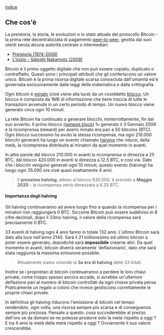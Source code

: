 [indice](README.md)
## Che cos'è
La preistoria, la storia, le evoluzioni e lo stato attuale del protocollo Bitcoin - la prima rete decentralizzata di pagamento [peer-to-peer](glossario.md#p2p), gestita dai suoi utenti senza alcuna autorità centrale o intermediari.

* [Preistoria (1974-2008)](preistoria.md "Cronologia di eventi storici prima che bitcoin fosse rilasciato al pubblico.")
* [L'inizio - Satoshi Nakamoto (2009)](sn.md "Lo pseudonimo dietro l'invenzione della criptovaluta Bitcoin.")

Bitcoin è il primo oggetto digitale che non può essere copiato, duplicato o contraffatto. Questi sono  i principali attributi che gli conferiscono un valore unico. Bitcoin è la prima risorsa digitale scarsa conosciuta dall'umanità ed è governata esclusivamente dalle leggi della matematica e dalla crittografia.

Ogni bitcoin è [minato](glossario.md#minare) (cioè viene alla luce) da un cosiddetto [blocco](glossario.md#blocco). Un blocco è composta da 1MB di informazione che tiene traccia di tutte le transazioni avvenute in un certo periodo di tempo. Un nuovo blocco viene generato circa ogni 10 minuti.

La rete Bitcoin ha continuato a generare blocchi, ininterrottamente, fin dal suo avvento. Il primo blocco ([genesis block](glossario.md#genesisblock)) fu generato il 3 Gennaio 2009 e la ricomprensa (reward) per averlo minato era pari a 50 bitcoins (BTC). Ogni blocco successivo ha avuto la stessa ricompensa, ma ogni 210.000 blocchi generarti ha luogo un evento chiamato [halving](glossario.md#halving) che riduce, della metà, la ricomprensa distribuita ai minatori da quel momento in avanti.

In altre parole dal blocco 210.000 in avanti la ricomprensa si dimezza a 25 BTC, dal blocco 420.000 in avanti si dimezza a 12.5 BTC, e così via. Dato che i blocchi vengono generati ogni 10 minuti, questo evento (halving) ha luogo ogni 35.000 ore cioè quasi esattamente 4 anni.

>Il __prossimo halving__, atteso al blocco 630.000, è previsto a __Maggio 2020__ - la ricompensa verrà dimezzata a 6.25 BTC. 

#### Importanza degli halving
Gli halving continueranno ad avere luogo fino a quando la ricompensa per i minatori non raggiungerà 0 BTC. Siccome Bitcoin può essere suddiviso in 8 cifre decimali, dopo il 33mo halving, il valore della ricompensa sarà precisamente 0 BTC.

33 eventi di halving ogni 4 anni fanno in totale 132 anni. L'ultimo Bitcoin sarà dato alla luce nell'anno 2140. Sarà il 21 millionesimo ed ultimo bitcoin a poter essere generato, dopodichè sarà __impossibile__ crearne altri. Da quel momento in avanti, bitcoin diverrà veramente 'deflazionario', dato che sarà stata raggiunta la massima emissione possbile.

>Attualmente siamo vivendo la __3a era di halving__ delle 33 totali.

Inoltre se i proprietari di bitcoin continueranno a perdere le loro chiavi private, come troppo spesso ancora accade, si avrebbe un'ulteriore deflazione pari al numero di bitcoin controllati da ogni chiave privata persa. Praticamente un regalo a coloro che invece gestiscono correttamente le proprie chiavi private.

In definitiva gli halving riducono l'emissione di bitcoin nel tempo rendendolo, ogni volta, una risorsa sempre più scarsa e di conseguenza sempre più preziosa. Pensate a questo: cosa succederebbe al prezzo dell'oro se da domani se ne potesse produrre solo la metà rispetto a oggi ? E tra 4 anni la metà della metà rispetto a oggi ? Ovviamente il suo valore crescerebbe.
